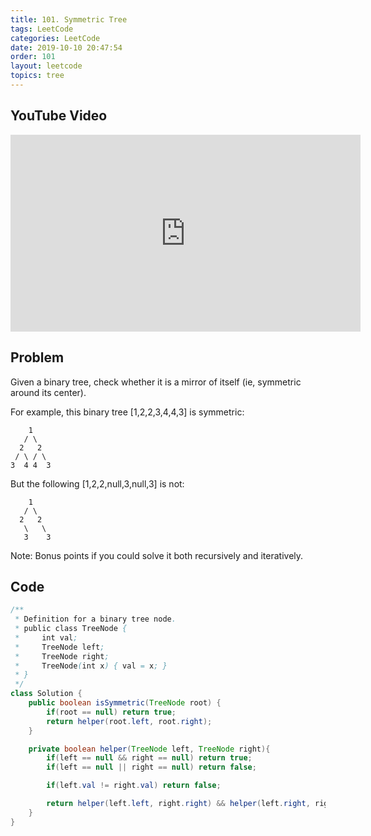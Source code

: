 ```yaml
---
title: 101. Symmetric Tree
tags: LeetCode
categories: LeetCode
date: 2019-10-10 20:47:54
order: 101
layout: leetcode
topics: tree
---
```


## YouTube Video

<iframe width="560" height="315" src="https://www.youtube.com/embed/ULk7EuK0n9Q" frameborder="0" allow="accelerometer; autoplay; encrypted-media; gyroscope; picture-in-picture" allowfullscreen></iframe>

## Problem

Given a binary tree, check whether it is a mirror of itself (ie, symmetric around its center).

For example, this binary tree [1,2,2,3,4,4,3] is symmetric:

```
    1
   / \
  2   2
 / \ / \
3  4 4  3
```

But the following [1,2,2,null,3,null,3] is not:

```
    1
   / \
  2   2
   \   \
   3    3
```

Note:
Bonus points if you could solve it both recursively and iteratively.

## Code

```java
/**
 * Definition for a binary tree node.
 * public class TreeNode {
 *     int val;
 *     TreeNode left;
 *     TreeNode right;
 *     TreeNode(int x) { val = x; }
 * }
 */
class Solution {
    public boolean isSymmetric(TreeNode root) {
        if(root == null) return true;
        return helper(root.left, root.right);
    }

    private boolean helper(TreeNode left, TreeNode right){
        if(left == null && right == null) return true;
        if(left == null || right == null) return false;

        if(left.val != right.val) return false;

        return helper(left.left, right.right) && helper(left.right, right.left);
    }
}
```
